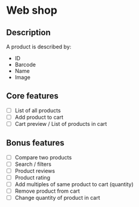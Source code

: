 # Web shop

## Description

A product is described by:

- ID
- Barcode
- Name
- Image

## Core features

- [ ] List of all products
- [ ] Add product to cart
- [ ] Cart preview / List of products in cart

## Bonus features

- [ ] Compare two products
- [ ] Search / filters
- [ ] Product reviews
- [ ] Product rating
- [ ] Add multiples of same product to cart (quantity)
- [ ] Remove product from cart
- [ ] Change quantity of product in cart
